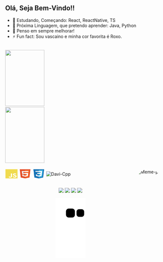 
## Olá, Seja Bem-Vindo!!

- 🔭 Estudando, Começando: React, ReactNative, TS
- 🤔 Próxima Linguagem, que pretendo aprender: Java, Python
- 💬 Penso em sempre melhorar!
- ⚡ Fun fact: Sou vascaino e minha cor favorita é Roxo.

##

 <div>
  <img height="180em" width="50%" src="https://github-readme-stats.vercel.app/api?username=DaviS1Gomes&show_icons=true&theme=midnight-purple&include_all_commits=true&count_private=true"/>
  <img height="180em" width="50%"  src="https://github-readme-stats.vercel.app/api/top-langs/?username=DaviS1Gomes&layout=compact&langs_count=6&theme=midnight-purple"/>
</div>

<div style="display: inline_block"><br>
  <img align="center" alt="Davi-Js" height="30" width="40" src="https://raw.githubusercontent.com/devicons/devicon/master/icons/javascript/javascript-plain.svg">
  <img align="center" alt="Davi-HTML" height="30" width="40" src="https://raw.githubusercontent.com/devicons/devicon/master/icons/html5/html5-original.svg">
  <img align="center" alt="Davi-CSS" height="30" width="40" src="https://raw.githubusercontent.com/devicons/devicon/master/icons/css3/css3-original.svg">

  <img align="center" alt="Davi-Cpp" height="30" width="40" src="https://cdn.jsdelivr.net/gh/devicons/devicon/icons/cplusplus/cplusplus-original.svg">
  <img align="right" alt="Meme-pic" height="150" style="border-radius:50px;" src='https://i.pinimg.com/474x/b4/63/56/b463561efe8cdc891cc3fbe86ad4921b.jpg'/>
</div>
    
##
    
 <div class="RedeSociais" style="text-align: center;">
        <a href="https://www.instagram.com/gomesdavi._/" target="_blank"><img src="https://img.shields.io/badge/Instagram-E4405F?style=for-the-badge&logo=instagram&logoColor=white"></a>
        <a href="https://twitter.com/gomesdavi16" target="_blank"><img src="https://img.shields.io/badge/Twitter-1DA1F2?style=for-the-badge&logo=twitter&logoColor=white"></a>
        <a href="https://www.linkedin.com/in/davi-gomes-24b1a2208/" target="_blank"><img src="https://img.shields.io/badge/LinkedIn-0077B5?style=for-the-badge&logo=linkedin&logoColor=white"></a>
        <a href="mailto:daviszgomes@gmail.com" target="_blank"><img src="https://img.shields.io/badge/Gmail-D14836?style=for-the-badge&logo=gmail&logoColor=white"></a>
 
 ![Snake animation](https://github.com/DaviS1Gomes/DaviS1Gomes/blob/output/github-contribution-grid-snake.svg)

  </div>
    
##



